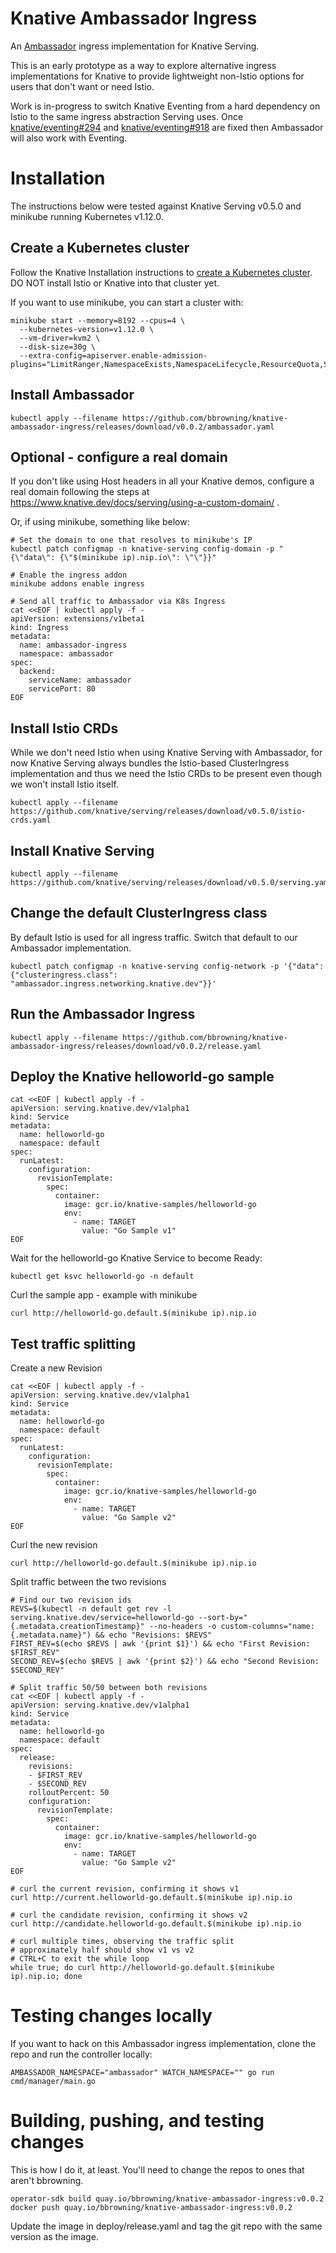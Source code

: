 # Knative Ambassador Ingress

An [Ambassador](https://getambassador.io) ingress implementation for
Knative Serving.

This is an early prototype as a way to explore alternative ingress
implementations for Knative to provide lightweight non-Istio options
for users that don't want or need Istio.

Work is in-progress to switch Knative Eventing from a hard dependency
on Istio to the same ingress abstraction Serving uses. Once
[knative/eventing#294](https://github.com/knative/eventing/issues/294)
and
[knative/eventing#918](https://github.com/knative/eventing/issues/918)
are fixed then Ambassador will also work with Eventing.

# Installation

The instructions below were tested against Knative Serving v0.5.0 and
minikube running Kubernetes v1.12.0.

## Create a Kubernetes cluster

Follow the Knative Installation instructions to [create a Kubernetes
cluster](https://www.knative.dev/docs/install/). DO NOT install Istio
or Knative into that cluster yet.

If you want to use minikube, you can start a cluster with:

```shell
minikube start --memory=8192 --cpus=4 \
  --kubernetes-version=v1.12.0 \
  --vm-driver=kvm2 \
  --disk-size=30g \
  --extra-config=apiserver.enable-admission-plugins="LimitRanger,NamespaceExists,NamespaceLifecycle,ResourceQuota,ServiceAccount,DefaultStorageClass,MutatingAdmissionWebhook"
```

## Install Ambassador

```shell
kubectl apply --filename https://github.com/bbrowning/knative-ambassador-ingress/releases/download/v0.0.2/ambassador.yaml
```

## Optional - configure a real domain

If you don't like using Host headers in all your Knative demos,
configure a real domain following the steps at
https://www.knative.dev/docs/serving/using-a-custom-domain/ .

Or, if using minikube, something like below:

```shell
# Set the domain to one that resolves to minikube's IP
kubectl patch configmap -n knative-serving config-domain -p "{\"data\": {\"$(minikube ip).nip.io\": \"\"}}"

# Enable the ingress addon
minikube addons enable ingress

# Send all traffic to Ambassador via K8s Ingress
cat <<EOF | kubectl apply -f -
apiVersion: extensions/v1beta1
kind: Ingress
metadata:
  name: ambassador-ingress
  namespace: ambassador
spec:
  backend:
    serviceName: ambassador
    servicePort: 80
EOF
```


## Install Istio CRDs

While we don't need Istio when using Knative Serving with Ambassador,
for now Knative Serving always bundles the Istio-based ClusterIngress
implementation and thus we need the Istio CRDs to be present even
though we won't install Istio itself.

```shell
kubectl apply --filename https://github.com/knative/serving/releases/download/v0.5.0/istio-crds.yaml
```

## Install Knative Serving

```shell
kubectl apply --filename https://github.com/knative/serving/releases/download/v0.5.0/serving.yaml
```

## Change the default ClusterIngress class

By default Istio is used for all ingress traffic. Switch that default
to our Ambassador implementation.

```shell
kubectl patch configmap -n knative-serving config-network -p '{"data": {"clusteringress.class": "ambassador.ingress.networking.knative.dev"}}'
```

## Run the Ambassador Ingress

```shell
kubectl apply --filename https://github.com/bbrowning/knative-ambassador-ingress/releases/download/v0.0.2/release.yaml
```

## Deploy the Knative helloworld-go sample

```shell
cat <<EOF | kubectl apply -f -
apiVersion: serving.knative.dev/v1alpha1
kind: Service
metadata:
  name: helloworld-go
  namespace: default
spec:
  runLatest:
    configuration:
      revisionTemplate:
        spec:
          container:
            image: gcr.io/knative-samples/helloworld-go
            env:
              - name: TARGET
                value: "Go Sample v1"
EOF
```

Wait for the helloworld-go Knative Service to become Ready:
```shell
kubectl get ksvc helloworld-go -n default
```

Curl the sample app - example with minikube
```shell
curl http://helloworld-go.default.$(minikube ip).nip.io
```

## Test traffic splitting

Create a new Revision 
```shell
cat <<EOF | kubectl apply -f -
apiVersion: serving.knative.dev/v1alpha1
kind: Service
metadata:
  name: helloworld-go
  namespace: default
spec:
  runLatest:
    configuration:
      revisionTemplate:
        spec:
          container:
            image: gcr.io/knative-samples/helloworld-go
            env:
              - name: TARGET
                value: "Go Sample v2"
EOF
```

Curl the new revision
```shell
curl http://helloworld-go.default.$(minikube ip).nip.io
```

Split traffic between the two revisions
```shell
# Find our two revision ids
REVS=$(kubectl -n default get rev -l serving.knative.dev/service=helloworld-go --sort-by="{.metadata.creationTimestamp}" --no-headers -o custom-columns="name:{.metadata.name}") && echo "Revisions: $REVS"
FIRST_REV=$(echo $REVS | awk '{print $1}') && echo "First Revision: $FIRST_REV"
SECOND_REV=$(echo $REVS | awk '{print $2}') && echo "Second Revision: $SECOND_REV"

# Split traffic 50/50 between both revisions
cat <<EOF | kubectl apply -f -
apiVersion: serving.knative.dev/v1alpha1
kind: Service
metadata:
  name: helloworld-go
  namespace: default
spec:
  release:
    revisions:
    - $FIRST_REV
    - $SECOND_REV
    rolloutPercent: 50
    configuration:
      revisionTemplate:
        spec:
          container:
            image: gcr.io/knative-samples/helloworld-go
            env:
              - name: TARGET
                value: "Go Sample v2"
EOF

# curl the current revision, confirming it shows v1
curl http://current.helloworld-go.default.$(minikube ip).nip.io

# curl the candidate revision, confirming it shows v2
curl http://candidate.helloworld-go.default.$(minikube ip).nip.io

# curl multiple times, observing the traffic split
# approximately half should show v1 vs v2
# CTRL+C to exit the while loop
while true; do curl http://helloworld-go.default.$(minikube ip).nip.io; done
```

# Testing changes locally

If you want to hack on this Ambassador ingress implementation, clone
the repo and run the controller locally:

```shell
AMBASSADOR_NAMESPACE="ambassador" WATCH_NAMESPACE="" go run cmd/manager/main.go
```

# Building, pushing, and testing changes

This is how I do it, at least. You'll need to change the repos to ones
that aren't bbrowning.

```shell
operator-sdk build quay.io/bbrowning/knative-ambassador-ingress:v0.0.2
docker push quay.io/bbrowning/knative-ambassador-ingress:v0.0.2
```

Update the image in deploy/release.yaml and tag the git repo with the
same version as the image.
